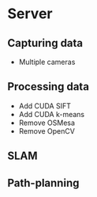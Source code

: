 # Server

## Capturing data
- Multiple cameras

## Processing data
- Add CUDA SIFT
- Add CUDA k-means
- Remove OSMesa
- Remove OpenCV

## SLAM

## Path-planning
